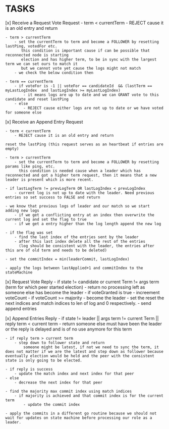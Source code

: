 # TASKS

[x] Receive a Request Vote Request
    - term < currentTerm
        - REJECT cause it is an old entry and return

    - term > currentTerm 
        - set the currentTerm to term and become a FOLLOWER by resetting lastPing, votedFor etc.
           this condition is important cause if can be possible that reconnected node is starting
           election and has higher term, to be in sync with the largest term we can set ours to match it
           but we cannot vote yet cause the logs might not match
        - we check the below condition then

    - term == currentTerm
        - if voteFor is -1 || voteFor == candidateId  && (lastTerm == myLastLogIndex  and lastLogIndex >= myLastLogIndex)
            - it means logs are up to date and we can GRANT vote to this candidate and reset lastPing
        - else
            - REJECT cause either logs are not up to date or we have voted for someone else


[x] Receive an Append Entry Request

    - term < currentTerm
        - REJECT cause it is an old entry and return

    reset the lastPing (this request serves as an heartbeat if entries are empty)

    - term > currentTerm
        - set the currentTerm to term and become a FOLLOWER by resetting params like ping, etc.
          this condition is needed cause when a leader which has reconnected and got a higher term request, then it means that a new leader is present which is more recent.

    - if lastLogTerm != prevLogTerm OR lastLogIndex < prevLogIndex
        - current log is not up to date with the leader. Need previous entries so set success to FALSE and return

    - we know that previous logs of leader and our match so we start adding new logs
        - if we get a conflicting entry at an index then overwrite the current log and set the flag to true
        - if we get a entry higher than the log length append the new log

    - if the flag was set
        - find the last index of the entries sent by the leader
        - after this last index delete all the rest of the entries 
          (log should be consistent with the leader, the entries after this are of old term and needs to be deleted)

    - set the commitIndex = min(leaderCommit, lastLogIndex)

    - apply the logs between lastApplied+1 and commitIndex to the stateMachine


[x] Request Vote Reply
    - if state != candidate or current Term != args term (term for which peer started election)
        - return no processing left as someone else has become the leader
    - if voteGranted is true
        - increement voteCount
    - if voteCount >= majority
        - become the leader
        - set the reset the next indices and match indices to len of log and 0 respectively.
        - send append entries
    
[x] Append Entries Reply
    - if state != leader || args term != current Term || reply term < current term
        - return 
            someone else must have been the leader or the reply is delayed and is of no use anymore for this term

    - if reply term > current term
        - step down to follower state and return
            someone might be latest, if not we need to sync the term, it does not matter if we are the latest and step down as follower because eventually election would be held and the peer with the consistent state is only going to be elected.

    - if reply is success
        - update the match index and next index for that peer
    - else
        - decrease the next index for that peer
    
    - find the majority max commit index using match indices
        - if majority is achieved and that commit index is for the current term
            - update the commit index

    - apply the commits in a different go routine because we should not wait for updates on state machine before processing our role as a leader.
    

